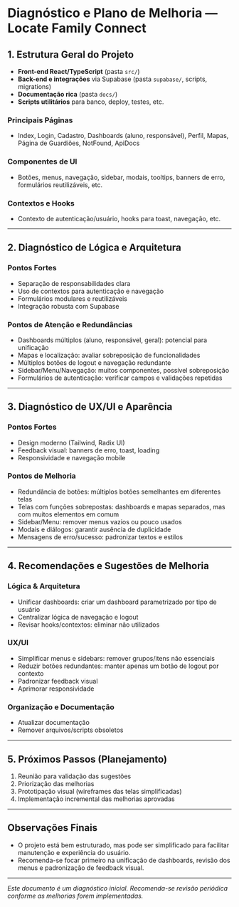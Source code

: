 # Diagnóstico e Plano de Melhoria — Locate Family Connect

## 1. Estrutura Geral do Projeto

- **Front-end React/TypeScript** (pasta `src/`)
- **Back-end e integrações** via Supabase (pasta `supabase/`, scripts, migrations)
- **Documentação rica** (pasta `docs/`)
- **Scripts utilitários** para banco, deploy, testes, etc.

### Principais Páginas
- Index, Login, Cadastro, Dashboards (aluno, responsável), Perfil, Mapas, Página de Guardiões, NotFound, ApiDocs

### Componentes de UI
- Botões, menus, navegação, sidebar, modais, tooltips, banners de erro, formulários reutilizáveis, etc.

### Contextos e Hooks
- Contexto de autenticação/usuário, hooks para toast, navegação, etc.

---

## 2. Diagnóstico de Lógica e Arquitetura

### Pontos Fortes
- Separação de responsabilidades clara
- Uso de contextos para autenticação e navegação
- Formulários modulares e reutilizáveis
- Integração robusta com Supabase

### Pontos de Atenção e Redundâncias
- Dashboards múltiplos (aluno, responsável, geral): potencial para unificação
- Mapas e localização: avaliar sobreposição de funcionalidades
- Múltiplos botões de logout e navegação redundante
- Sidebar/Menu/Navegação: muitos componentes, possível sobreposição
- Formulários de autenticação: verificar campos e validações repetidas

---

## 3. Diagnóstico de UX/UI e Aparência

### Pontos Fortes
- Design moderno (Tailwind, Radix UI)
- Feedback visual: banners de erro, toast, loading
- Responsividade e navegação mobile

### Pontos de Melhoria
- Redundância de botões: múltiplos botões semelhantes em diferentes telas
- Telas com funções sobrepostas: dashboards e mapas separados, mas com muitos elementos em comum
- Sidebar/Menu: remover menus vazios ou pouco usados
- Modais e diálogos: garantir ausência de duplicidade
- Mensagens de erro/sucesso: padronizar textos e estilos

---

## 4. Recomendações e Sugestões de Melhoria

### Lógica & Arquitetura
- Unificar dashboards: criar um dashboard parametrizado por tipo de usuário
- Centralizar lógica de navegação e logout
- Revisar hooks/contextos: eliminar não utilizados

### UX/UI
- Simplificar menus e sidebars: remover grupos/itens não essenciais
- Reduzir botões redundantes: manter apenas um botão de logout por contexto
- Padronizar feedback visual
- Aprimorar responsividade

### Organização e Documentação
- Atualizar documentação
- Remover arquivos/scripts obsoletos

---

## 5. Próximos Passos (Planejamento)

1. Reunião para validação das sugestões
2. Priorização das melhorias
3. Prototipação visual (wireframes das telas simplificadas)
4. Implementação incremental das melhorias aprovadas

---

## Observações Finais

- O projeto está bem estruturado, mas pode ser simplificado para facilitar manutenção e experiência do usuário.
- Recomenda-se focar primeiro na unificação de dashboards, revisão dos menus e padronização de feedback visual.

---

*Este documento é um diagnóstico inicial. Recomenda-se revisão periódica conforme as melhorias forem implementadas.*
